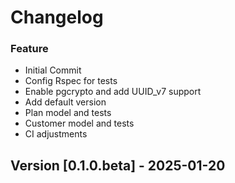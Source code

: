 # Changelog

### Feature
- Initial Commit
- Config Rspec for tests
- Enable pgcrypto and add UUID_v7 support
- Add default version
- Plan model and tests
- Customer model and tests
- CI adjustments

## Version [0.1.0.beta] - 2025-01-20